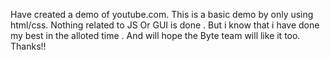 Have created a demo of youtube.com.
This is a basic demo by only using html/css.
Nothing related to JS Or GUI is done .
But i know that i have done my best in the alloted time .
And will hope the Byte team will like it too.
Thanks!!

